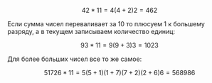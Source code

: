 $$42 * 11 = 4 (4+2) 2 = 462$$

Eсли сумма чисел переваливает за 10 то плюсуем 1 к большему разряду, а в текущем записываем количество единиц:

$$93 * 11 = 9 (9+3) 3 = 1023$$

Для более больших чисел все то же самое:

$$51 726 * 11 = 5 (5+1) (1+7) (7+2) (2+6) 6 = 568 986$$